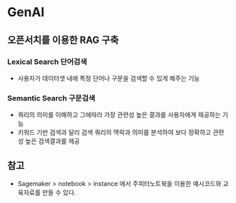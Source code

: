 # GenAI

## 오픈서치를 이용한 RAG 구축
### Lexical Search 단어검색
- 사용자가 데이터셋 내에 특정 단어나 구문을 검색할 수 있게 해주는 기능
### Semantic Search 구문검색
- 쿼리의 의미를 이해하고 그에따라 가장 관련성 높은 결과를 사용자에게 제공하는 기능
- 키워드 기반 검색과 달리 검색 쿼리의 맥락과 의미를 분석하여 보다 정확하고 관련성 높은 검색결과를 제공

## 참고
- Sagemaker > notebook > instance 에서 주피터노트북을 이용한 예시코드와 교육자료를 만들 수 있다.